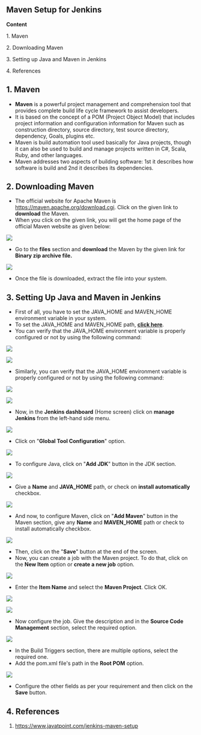 ## Maven Setup for Jenkins

**Content**

1\. Maven

2\. Downloading Maven

3\. Setting up Java and Maven in Jenkins

4\. References

## 1. Maven

-   **Maven** is a powerful project management and comprehension tool that provides complete build life cycle framework to assist developers.
-   It is based on the concept of a POM (Project Object Model) that includes project information and configuration information for Maven such as construction directory, source directory, test source directory, dependency, Goals, plugins etc.
-   Maven is build automation tool used basically for Java projects, though it can also be used to build and manage projects written in C\#, Scala, Ruby, and other languages.
-   Maven addresses two aspects of building software: 1st it describes how software is build and 2nd it describes its dependencies.

## 2. Downloading Maven

-   The official website for Apache Maven is <https://maven.apache.org/download.cgi>. Click on the given link to **download** the Maven.
-   When you click on the given link, you will get the home page of the official Maven website as given below:

![](media/905cda1fee66b0ccf1571dad6badd7ed.png)

-   Go to the **files** section and **download** the Maven by the given link for **Binary zip archive file.**

![](media/bdd5ca8bacfce80097fd0b875ea46682.png)

-   Once the file is downloaded, extract the file into your system.

## 3. Setting Up Java and Maven in Jenkins

-   First of all, you have to set the JAVA_HOME and MAVEN_HOME environment variable in your system.
-   To set the JAVA_HOME and MAVEN_HOME path, [**click here**](https://www.mkyong.com/maven/how-to-install-maven-in-windows/).
-   You can verify that the JAVA_HOME environment variable is properly configured or not by using the following command:

![](media/074c11abd9b37fb746f80b8c2e0d64c3.png)

![](media/bca6bab5f7a7f98c52e3e3d4effb7f6e.png)

-   Similarly, you can verify that the JAVA_HOME environment variable is properly configured or not by using the following command:

![](media/fb307647c47510478738f9a29ecce9ce.png)

![](media/543624559a6b153c15f638b3d21feb3b.png)

-   Now, in the **Jenkins dashboard** (Home screen) click on **manage Jenkins** from the left-hand side menu.

![](media/298cd677075c144c98afb1d85ac334b2.png)

-   Click on "**Global Tool Configuration**" option.

![](media/29abec788faeb49c949806576930e472.png)

-   To configure Java, click on "**Add JDK**" button in the JDK section.

![](media/e93a0986fd696735ccfb113d6bd6e9d6.png)

-   Give a **Name** and **JAVA_HOME** path, or check on **install automatically** checkbox.

![](media/8fb6af728bcb735580e3479070c6ebd8.png)

-   And now, to configure Maven, click on "**Add Maven**" button in the Maven section, give any **Name** and **MAVEN_HOME** path or check to install automatically checkbox.

![](media/10fe1fc18dafa3b4f599d8bb95a26971.png)

-   Then, click on the "**Save**" button at the end of the screen.
-   Now, you can create a job with the Maven project. To do that, click on the **New Item** option or **create a new job** option.

![](media/f3a53bece026905a4356ee78e610bafe.png)

-   Enter the **Item Name** and select the **Maven Project**. Click OK.

![](media/51bec8ea099b85fbdfc896029a07e4b8.png)

![](media/f79be4f6cc4cbff50ba03d1685f5e672.png)

-   Now configure the job. Give the description and in the **Source Code Management** section, select the required option.

![](media/8209f3aad8747a853698c117bdb9d242.png)

-   In the Build Triggers section, there are multiple options, select the required one.
-   Add the pom.xml file's path in the **Root POM** option.

![](media/7acb7ba145486c729dd6ded2d8090134.png)

-   Configure the other fields as per your requirement and then click on the **Save** button.

## 4. References

1.  https://www.javatpoint.com/jenkins-maven-setup
